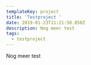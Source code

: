 ```yaml
---
templateKey: project
title: 'Testproject '
date: 2019-01-23T11:21:50.858Z
description: Nog meer test
tags:
  - testproject
---
```

Nog meer test
